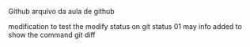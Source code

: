 Github
arquivo da aula de github

modification to test the modify status on git status
01 may info added to show the command git diff

